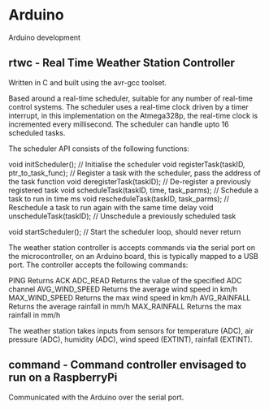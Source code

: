 # Arduino
Arduino development

rtwc - Real Time Weather Station Controller
-------------------------------------------

Written in C and built using the avr-gcc toolset.

Based around a real-time scheduler, suitable for any number of real-time control systems. The scheduler uses a real-time clock driven by a timer interrupt, in this implementation on the Atmega328p, the real-time clock is incremented every millisecond. The scheduler can handle upto 16 scheduled tasks.

The scheduler API consists of the following functions:

void initScheduler();                         // Initialise the scheduler
void registerTask(taskID, ptr_to_task_func);  // Register a task with the scheduler, pass the address of the task function
void deregisterTask(taskID);                  // De-register a previously registered task
void scheduleTask(taskID, time, task_parms);  // Schedule a task to run in time ms
void rescheduleTask(taskID, task_parms);      // Reschedule a task to run again with the same time delay
void unscheduleTask(taskID);                  // Unschedule a previously scheduled task

void startScheduler();                        // Start the scheduler loop, should never return

The weather station controller is accepts commands via the serial port on the microcontroller, on an Arduino board, this is typically mapped to a USB port. The controller accepts the following commands:

PING            Returns ACK
ADC_READ        Returns the value of the specified ADC channel
AVG_WIND_SPEED  Returns the average wind speed in km/h
MAX_WIND_SPEED  Returns the max wind speed in km/h
AVG_RAINFALL    Returns the average rainfall in mm/h
MAX_RAINFALL    Returns the max rainfall in mm/h

The weather station takes inputs from sensors for temperature (ADC), air pressure (ADC), humidity (ADC), wind speed (EXTINT), rainfall (EXTINT).

command - Command controller envisaged to run on a RaspberryPi
--------------------------------------------------------------

Communicated with the Arduino over the serial port.
